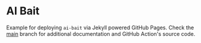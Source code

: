 # AI Bait

Example for deploying `ai-bait` via Jekyll powered GitHub Pages.  Check the
[main](https://github.com/gha-utilities/ai-bait) branch for additional
documentation and GitHub Action's source code.

